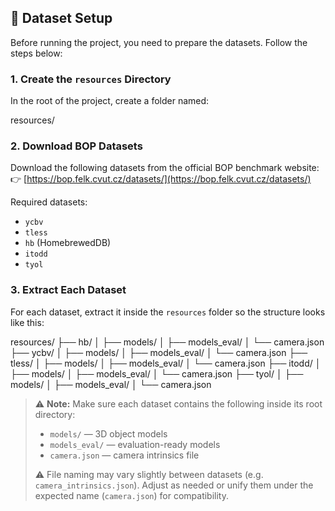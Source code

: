 ## 📁 Dataset Setup

Before running the project, you need to prepare the datasets. Follow the steps below:

### 1. Create the `resources` Directory

In the root of the project, create a folder named:

resources/


### 2. Download BOP Datasets

Download the following datasets from the official BOP benchmark website:  
👉 [https://bop.felk.cvut.cz/datasets/](https://bop.felk.cvut.cz/datasets/)

Required datasets:

- `ycbv`
- `tless`
- `hb` (HomebrewedDB)
- `itodd`
- `tyol`

### 3. Extract Each Dataset

For each dataset, extract it inside the `resources` folder so the structure looks like this:

resources/
├── hb/
│   ├── models/
│   ├── models_eval/
│   └── camera.json
├── ycbv/
│   ├── models/
│   ├── models_eval/
│   └── camera.json
├── tless/
│   ├── models/
│   ├── models_eval/
│   └── camera.json
├── itodd/
│   ├── models/
│   ├── models_eval/
│   └── camera.json
├── tyol/
│   ├── models/
│   ├── models_eval/
│   └── camera.json



> ⚠️ **Note:** Make sure each dataset contains the following inside its root directory:
> - `models/` — 3D object models  
> - `models_eval/` — evaluation-ready models  
> - `camera.json` — camera intrinsics file  
> 
> ⚠️ File naming may vary slightly between datasets (e.g. `camera_intrinsics.json`). Adjust as needed or unify them under the expected name (`camera.json`) for compatibility.

